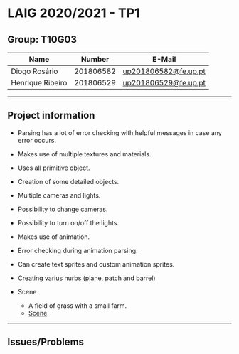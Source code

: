# LAIG 2020/2021 - TP1

## Group: T10G03

| Name             | Number    | E-Mail             |
| ---------------- | --------- | ------------------ |
| Diogo Rosário    | 201806582 | up201806582@fe.up.pt |
| Henrique Ribeiro | 201806529 | up201806529@fe.up.pt |

----
## Project information

- Parsing has a lot of error checking with helpful messages in case any error occurs.
- Makes use of multiple textures and materials.
- Uses all primitive object.
- Creation of some detailed objects.
- Multiple cameras and lights.
- Possibility to change cameras.
- Possibility to turn on/off the lights.
- Makes use of animation.
- Error checking during animation parsing.
- Can create text sprites and custom animation sprites.
- Creating varius nurbs (plane, patch and barrel)


- Scene
  - A field of grass with a small farm.
  - [Scene](./scenes/LAIG_TP1_XML_T3_G10_v01.xml)
----
## Issues/Problems
